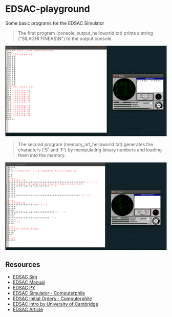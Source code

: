 # EDSAC-playground
Some basic programs for the EDSAC Simulator

> The first program (console_output_helloworld.txt) prints a string ("SILAGHI FINEAS\N") to the output console.

![first program](https://raw.githubusercontent.com/Fineas/EDSAC-playground/master/img/console.png)

> The second program (memory_art_helloworld.txt) generates the characters ('S' and 'F') by manipulating binary numbers and loading them into the memory.

![second program](https://raw.githubusercontent.com/Fineas/EDSAC-playground/master/img/memory.png)

## Resources
- [EDSAC Sim](https://www.dcs.warwick.ac.uk/~edsac/)
- [EDSAC Manual](https://www.dcs.warwick.ac.uk/~edsac/Software/EdsacTG.pdf)
- [EDSAC PY](https://github.com/dwhipple99/edsac/blob/master/edsac.py)
- [EDSAC Simulator - Computerphile](https://www.youtube.com/watch?v=lXJ-tYqPARg)
- [EDSAC Initial Orders - Computerphile](https://youtu.be/nc2q4OOK6K8?si=k09meO_21UJxlfzZ)
- [EDSAC Intro by University of Cambridge](https://www.cl.cam.ac.uk/events/EDSAC99/simulators/echo/flat.html)
- [EDSAC Article](http://www.linuxvoice.com/issues/009/olde.pdf)
